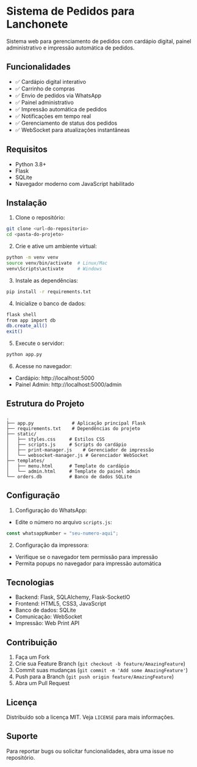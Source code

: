 # Sistema de Pedidos para Lanchonete

Sistema web para gerenciamento de pedidos com cardápio digital, painel administrativo e impressão automática de pedidos.

## Funcionalidades

- ✅ Cardápio digital interativo
- ✅ Carrinho de compras
- ✅ Envio de pedidos via WhatsApp
- ✅ Painel administrativo
- ✅ Impressão automática de pedidos
- ✅ Notificações em tempo real
- ✅ Gerenciamento de status dos pedidos
- ✅ WebSocket para atualizações instantâneas

## Requisitos

- Python 3.8+
- Flask
- SQLite
- Navegador moderno com JavaScript habilitado

## Instalação

1. Clone o repositório:
```bash
git clone <url-do-repositorio>
cd <pasta-do-projeto>
```

2. Crie e ative um ambiente virtual:
```bash
python -m venv venv
source venv/bin/activate  # Linux/Mac
venv\Scripts\activate     # Windows
```

3. Instale as dependências:
```bash
pip install -r requirements.txt
```

4. Inicialize o banco de dados:
```bash
flask shell
from app import db
db.create_all()
exit()
```

5. Execute o servidor:
```bash
python app.py
```

6. Acesse no navegador:
- Cardápio: http://localhost:5000
- Painel Admin: http://localhost:5000/admin

## Estrutura do Projeto

```
.
├── app.py              # Aplicação principal Flask
├── requirements.txt    # Dependências do projeto
├── static/            
│   ├── styles.css     # Estilos CSS
│   ├── scripts.js     # Scripts do cardápio
│   ├── print-manager.js    # Gerenciador de impressão
│   └── websocket-manager.js # Gerenciador WebSocket
├── templates/
│   ├── menu.html      # Template do cardápio
│   └── admin.html     # Template do painel admin
└── orders.db          # Banco de dados SQLite
```

## Configuração

1. Configuração do WhatsApp:
- Edite o número no arquivo `scripts.js`:
```javascript
const whatsappNumber = "seu-numero-aqui";
```

2. Configuração da impressora:
- Verifique se o navegador tem permissão para impressão
- Permita popups no navegador para impressão automática

## Tecnologias

- Backend: Flask, SQLAlchemy, Flask-SocketIO
- Frontend: HTML5, CSS3, JavaScript
- Banco de dados: SQLite
- Comunicação: WebSocket
- Impressão: Web Print API

## Contribuição

1. Faça um Fork
2. Crie sua Feature Branch (`git checkout -b feature/AmazingFeature`)
3. Commit suas mudanças (`git commit -m 'Add some AmazingFeature'`)
4. Push para a Branch (`git push origin feature/AmazingFeature`)
5. Abra um Pull Request

## Licença

Distribuído sob a licença MIT. Veja `LICENSE` para mais informações.

## Suporte

Para reportar bugs ou solicitar funcionalidades, abra uma issue no repositório.
